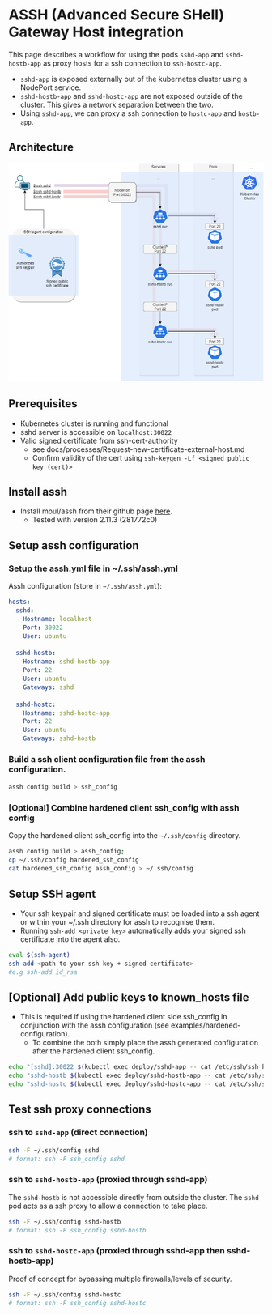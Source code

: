 # ASSH (Advanced Secure SHell) Gateway Host integration

This page describes a workflow for using the pods `sshd-app` and `sshd-hostb-app` as proxy hosts for a ssh connection to `ssh-hostc-app`.
- `sshd-app` is exposed externally out of the kubernetes cluster using a NodePort service.
- `sshd-hostb-app` and `sshd-hostc-app` are not exposed outside of the cluster. This gives a network separation between the two.
- Using `sshd-app`, we can proxy a ssh connection to `hostc-app` and `hostb-app`.

## Architecture


![architecture](images/assh-routes.drawio.png)

## Prerequisites

- Kubernetes cluster is running and functional
- sshd server is accessible on `localhost:30022`
- Valid signed certificate from ssh-cert-authority
    - see docs/processes/Request-new-certificate-external-host.md
    - Confirm validity of the cert using `ssh-keygen -Lf <signed public key (cert)>`

## Install assh
- Install moul/assh from their github page [here](https://github.com/moul/assh).
  - Tested with version 2.11.3 (281772c0)

## Setup assh configuration

### Setup the assh.yml file in ~/.ssh/assh.yml

Assh configuration (store in `~/.ssh/assh.yml`):
```yml
hosts:
  sshd:
    Hostname: localhost
    Port: 30022
    User: ubuntu

  sshd-hostb:
    Hostname: sshd-hostb-app
    Port: 22
    User: ubuntu
    Gateways: sshd

  sshd-hostc:
    Hostname: sshd-hostc-app
    Port: 22
    User: ubuntu
    Gateways: sshd-hostb
```
### Build a ssh client configuration file from the assh configuration.
```bash
assh config build > ssh_config
```

### [Optional] Combine hardened client ssh_config with assh config
Copy the hardened client ssh_config into the `~/.ssh/config` directory.
```bash
assh config build > assh_config;
cp ~/.ssh/config hardened_ssh_config
cat hardened_ssh_config assh_config > ~/.ssh/config
```

## Setup SSH agent
- Your ssh keypair and signed certificate must be loaded into a ssh agent or within your ~/.ssh directory for assh to recognise them.
- Running `ssh-add <private key>` automatically adds your signed ssh certificate into the agent also.
```bash
eval $(ssh-agent)
ssh-add <path to your ssh key + signed certificate>
#e.g ssh-add id_rsa
```
## [Optional] Add public keys to known_hosts file
- This is required if using the hardened client side ssh_config in conjunction with the assh configuration (see examples/hardened-configuration).
  - To combine the both simply place the assh generated configuration after the hardened client ssh_config.
```bash
echo "[sshd]:30022 $(kubectl exec deploy/sshd-app -- cat /etc/ssh/ssh_host_rsa_key.pub)" >> ~/.ssh/known_hosts;
echo "sshd-hostb $(kubectl exec deploy/sshd-hostb-app -- cat /etc/ssh/ssh_host_rsa_key.pub)" >> ~/.ssh/known_hosts;
echo "sshd-hostc $(kubectl exec deploy/sshd-hostc-app -- cat /etc/ssh/ssh_host_rsa_key.pub)" >> ~/.ssh/known_hosts;
```

## Test ssh proxy connections

### ssh to `sshd-app` (direct connection)
```bash
ssh -F ~/.ssh/config sshd
# format: ssh -F ssh_config sshd
```

### ssh to `sshd-hostb-app` (proxied through sshd-app)
The `sshd-hostb` is not accessible directly from outside the cluster. The `sshd` pod acts as a ssh proxy to allow a connection to take place.
```bash
ssh -F ~/.ssh/config sshd-hostb
# format: ssh -F ssh_config sshd-hostb
```

### ssh to `sshd-hostc-app` (proxied through sshd-app then sshd-hostb-app)
Proof of concept for bypassing multiple firewalls/levels of security.
```bash
ssh -F ~/.ssh/config sshd-hostc
# format: ssh -F ssh_config sshd-hostc
```